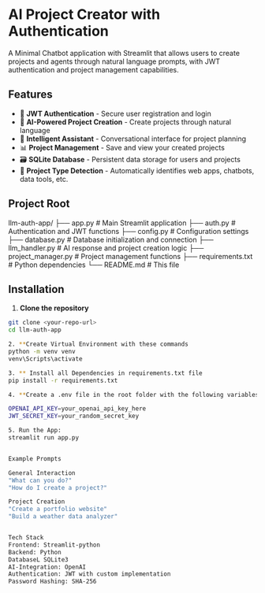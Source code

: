 # AI Project Creator with Authentication

A Minimal Chatbot application with Streamlit that allows users to create projects and agents through natural language prompts, with JWT authentication and project management capabilities.

## Features

- 🔐 **JWT Authentication** - Secure user registration and login
- 🤖 **AI-Powered Project Creation** - Create projects through natural language
- 💬 **Intelligent Assistant** - Conversational interface for project planning
- 📊 **Project Management** - Save and view your created projects
- 🗃️ **SQLite Database** - Persistent data storage for users and projects
- 🎯 **Project Type Detection** - Automatically identifies web apps, chatbots, data tools, etc.

## Project Root
llm-auth-app/
├── app.py                 # Main Streamlit application
├── auth.py               # Authentication and JWT functions
├── config.py             # Configuration settings
├── database.py           # Database initialization and connection
├── llm_handler.py        # AI response and project creation logic
├── project_manager.py    # Project management functions
├── requirements.txt      # Python dependencies
└── README.md            # This file



## Installation

1. **Clone the repository**
```bash
git clone <your-repo-url>
cd llm-auth-app

2. **Create Virtual Environment with these commands
python -m venv venv
venv\Scripts\activate

3. ** Install all Dependencies in requirements.txt file
pip install -r requirements.txt

4. **Create a .env file in the root folder with the following variables:

OPENAI_API_KEY=your_openai_api_key_here
JWT_SECRET_KEY=your_random_secret_key

5. Run the App:
streamlit run app.py


Example Prompts

General Interaction
"What can you do?"
"How do I create a project?"

Project Creation
"Create a portfolio website"
"Build a weather data analyzer"


Tech Stack
Frontend: Streamlit-python
Backend: Python
DatabaseL SQLite3
AI-Integration: OpenAI
Authentication: JWT with custom implementation
Password Hashing: SHA-256
